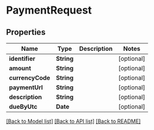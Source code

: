 # PaymentRequest

## Properties
Name | Type | Description | Notes
------------ | ------------- | ------------- | -------------
**identifier** | **String** |  | [optional] 
**amount** | **String** |  | [optional] 
**currencyCode** | **String** |  | [optional] 
**paymentUrl** | **String** |  | [optional] 
**description** | **String** |  | [optional] 
**dueByUtc** | **Date** |  | [optional] 

[[Back to Model list]](../README.md#documentation-for-models) [[Back to API list]](../README.md#documentation-for-api-endpoints) [[Back to README]](../README.md)


